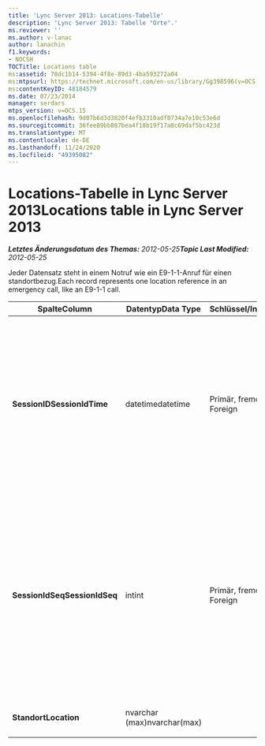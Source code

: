```yaml
---
title: 'Lync Server 2013: Locations-Tabelle'
description: 'Lync Server 2013: Tabelle "Orte".'
ms.reviewer: ''
ms.author: v-lanac
author: lanachin
f1.keywords:
- NOCSH
TOCTitle: Locations table
ms:assetid: 78dc1b14-5394-4f8e-89d3-4ba593272a04
ms:mtpsurl: https://technet.microsoft.com/en-us/library/Gg398596(v=OCS.15)
ms:contentKeyID: 48184579
ms.date: 07/23/2014
manager: serdars
mtps_version: v=OCS.15
ms.openlocfilehash: 9d07b6d3d3820f4efb3310adf0734a7e10c53e6d
ms.sourcegitcommit: 36fee89bb887bea4f18b19f17a8c69daf5bc423d
ms.translationtype: MT
ms.contentlocale: de-DE
ms.lasthandoff: 11/24/2020
ms.locfileid: "49395082"
---
```

# <a name="locations-table-in-lync-server-2013"></a><span data-ttu-id="f747c-103">Locations-Tabelle in Lync Server 2013</span><span class="sxs-lookup"><span data-stu-id="f747c-103">Locations table in Lync Server 2013</span></span>

<div data-xmlns="http://www.w3.org/1999/xhtml">

<div class="topic" data-xmlns="http://www.w3.org/1999/xhtml" data-msxsl="urn:schemas-microsoft-com:xslt" data-cs="https://msdn.microsoft.com/">

<div data-asp="https://msdn2.microsoft.com/asp">



</div>

<div id="mainSection">

<div id="mainBody"><span data-ttu-id="f747c-104">

<span> </span></span><span class="sxs-lookup"><span data-stu-id="f747c-104">

<span> </span></span></span>

<span data-ttu-id="f747c-105">_**Letztes Änderungsdatum des Themas:** 2012-05-25_</span><span class="sxs-lookup"><span data-stu-id="f747c-105">_**Topic Last Modified:** 2012-05-25_</span></span>

<span data-ttu-id="f747c-106">Jeder Datensatz steht in einem Notruf wie ein E9-1-1-Anruf für einen standortbezug.</span><span class="sxs-lookup"><span data-stu-id="f747c-106">Each record represents one location reference in an emergency call, like an E9-1-1 call.</span></span>


<table>
<colgroup>
<col style="width: 25%" />
<col style="width: 25%" />
<col style="width: 25%" />
<col style="width: 25%" />
</colgroup>
<thead>
<tr class="header">
<th><span data-ttu-id="f747c-107">Spalte</span><span class="sxs-lookup"><span data-stu-id="f747c-107">Column</span></span></th>
<th><span data-ttu-id="f747c-108">Datentyp</span><span class="sxs-lookup"><span data-stu-id="f747c-108">Data Type</span></span></th>
<th><span data-ttu-id="f747c-109">Schlüssel/Index</span><span class="sxs-lookup"><span data-stu-id="f747c-109">Key/Index</span></span></th>
<th><span data-ttu-id="f747c-110">Details</span><span class="sxs-lookup"><span data-stu-id="f747c-110">Details</span></span></th>
</tr>
</thead>
<tbody>
<tr class="odd">
<td><p><span data-ttu-id="f747c-111"><strong>SessionID</strong></span><span class="sxs-lookup"><span data-stu-id="f747c-111"><strong>SessionIdTime</strong></span></span></p></td>
<td><p><span data-ttu-id="f747c-112">datetime</span><span class="sxs-lookup"><span data-stu-id="f747c-112">datetime</span></span></p></td>
<td><p><span data-ttu-id="f747c-113">Primär, fremd</span><span class="sxs-lookup"><span data-stu-id="f747c-113">Primary, Foreign</span></span></p></td>
<td><p><span data-ttu-id="f747c-114">Uhrzeit der Sitzungsanforderung.</span><span class="sxs-lookup"><span data-stu-id="f747c-114">Time of session request.</span></span> <span data-ttu-id="f747c-115">Wird in Verbindung mit <strong>SessionIdSeq</strong> verwendet, um eine Sitzung eindeutig zu identifizieren.</span><span class="sxs-lookup"><span data-stu-id="f747c-115">Used in conjunction with <strong>SessionIdSeq</strong> to uniquely identify a session.</span></span> <span data-ttu-id="f747c-116">Weitere Informationen finden Sie <a href="lync-server-2013-dialogs-table.md">in der Tabelle Dialogfelder in lync Server 2013</a> .</span><span class="sxs-lookup"><span data-stu-id="f747c-116">See the <a href="lync-server-2013-dialogs-table.md">Dialogs table in Lync Server 2013</a> for more information.</span></span></p></td>
</tr>
<tr class="even">
<td><p><span data-ttu-id="f747c-117"><strong>SessionIdSeq</strong></span><span class="sxs-lookup"><span data-stu-id="f747c-117"><strong>SessionIdSeq</strong></span></span></p></td>
<td><p><span data-ttu-id="f747c-118">int</span><span class="sxs-lookup"><span data-stu-id="f747c-118">int</span></span></p></td>
<td><p><span data-ttu-id="f747c-119">Primär, fremd</span><span class="sxs-lookup"><span data-stu-id="f747c-119">Primary, Foreign</span></span></p></td>
<td><p><span data-ttu-id="f747c-120">Die ID-Nummer, um die Sitzung zu identifizieren.</span><span class="sxs-lookup"><span data-stu-id="f747c-120">ID number to identify the session.</span></span> <span data-ttu-id="f747c-121">Wird in Verbindung mit <strong>SessionID</strong> -Mal verwendet, um eine Sitzung eindeutig zu identifizieren.</span><span class="sxs-lookup"><span data-stu-id="f747c-121">Used in conjunction with <strong>SessionIdTime</strong> to uniquely identify a session.</span></span> <span data-ttu-id="f747c-122">Weitere Informationen finden Sie <a href="lync-server-2013-dialogs-table.md">in der Tabelle Dialogfelder in lync Server 2013</a> .</span><span class="sxs-lookup"><span data-stu-id="f747c-122">See the <a href="lync-server-2013-dialogs-table.md">Dialogs table in Lync Server 2013</a> for more information.</span></span></p></td>
</tr>
<tr class="odd">
<td><p><span data-ttu-id="f747c-123"><strong>Standort</strong></span><span class="sxs-lookup"><span data-stu-id="f747c-123"><strong>Location</strong></span></span></p></td>
<td><p><span data-ttu-id="f747c-124">nvarchar (max)</span><span class="sxs-lookup"><span data-stu-id="f747c-124">nvarchar(max)</span></span></p></td>
<td></td>
<td><p><span data-ttu-id="f747c-125">Ort des Notrufs.</span><span class="sxs-lookup"><span data-stu-id="f747c-125">Location of emergency call.</span></span></p></td>
</tr>
</tbody>
</table><span data-ttu-id="f747c-126">


</div>

<span> </span>

</div>

</div>

</span><span class="sxs-lookup"><span data-stu-id="f747c-126">


</div>

<span> </span>

</div>

</div>

</span></span></div>

